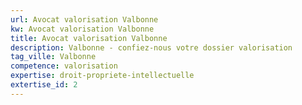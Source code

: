 ```yaml
---
url: Avocat valorisation Valbonne
kw: Avocat valorisation Valbonne
title: Avocat valorisation Valbonne
description: Valbonne - confiez-nous votre dossier valorisation
tag_ville: Valbonne
competence: valorisation
expertise: droit-propriete-intellectuelle
extertise_id: 2
---
```

